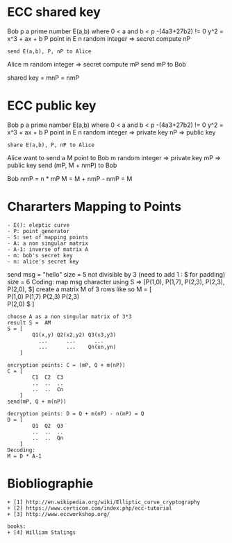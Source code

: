 ECC shared key
==============
Bob
	p a prime number
	E(a,b) where 
		0 < a and b < p
		-(4a3+27b2) != 0
		y^2 = x^3 + ax + b
	P point in E
	n random integer => secret
	compute nP

	send E(a,b), P, nP to Alice
Alice 
	m random integer => secret
	compute mP 
	send mP to Bob
	
shared key = mnP = nmP

ECC public key
==============

Bob
	p a prime namber
	E(a,b) where 
		0 < a and b < p
		-(4a3+27b2) != 0
		y^2 = x^3 + ax + b
	P point in E
	n random integer => private key
	nP => public key

	share E(a,b), P, nP to Alice
Alice
	want to send a M point to Bob
	m random integer => private key
	mP  => public key
	send (mP, M + nmP) to Bob

Bob
	nmP = n * mP
	M = M + nmP - nmP = M


Chararters Mapping to Points
============================
	- E(): eleptic curve
	- P: point generator
	- S: set of mapping points 
	- A: a non singular matrix
	- A-1: inverse of matrix A
	- m: bob's secret key
	- n: alice's secret key

send msg = "hello"
	size = 5 not divisible by 3 (need to add 1 : $ for padding)
	size = 6
	Coding:
	map msg character using S => [P(1,0), P(1,7), P(2,3), P(2,3), P(2,0), $]
	create a matrix M of 3 rows like so
	M = [	
			P(1,0) P(1,7)
			P(2,3) P(2,3)	
			P(2,0)	$
		]
					
	choose A as a non singular matrix of 3*3
	result S =  AM
	S = [	
			Q1(x,y) Q2(x2,y2) Q3(x3,y3)
			  ...	   ...		...  
			  ...      ...    Qn(xn,yn)
		] 

	encryption points: C = (mP, Q + m(nP))
	C = [
			C1	C2	C3
			..	..	..
			..	..	Cn
		]
	send(mP, Q + m(nP))

	decryption points: D = Q + m(nP) - n(mP) = Q
	D = [
			Q1	Q2	Q3
			..	..	..
			..	..	Qn
		]
	Decoding:
	M = D * A-1



Biobliographie
==============
	+ [1] http://en.wikipedia.org/wiki/Elliptic_curve_cryptography
	+ [2] https://www.certicom.com/index.php/ecc-tutorial
	+ [3] http://www.eccworkshop.org/

	books:
	+ [4] William Stalings


